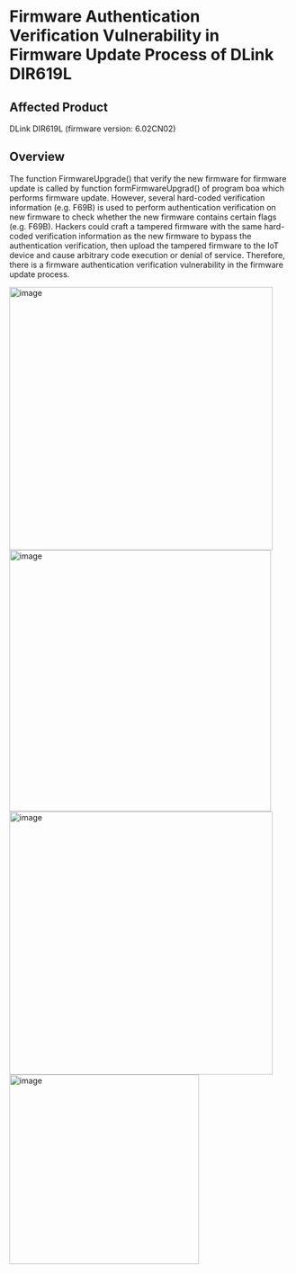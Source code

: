 # Firmware Authentication Verification Vulnerability in Firmware Update Process of DLink DIR619L


## Affected Product
DLink DIR619L (firmware version: 6.02CN02)

## Overview

The function FirmwareUpgrade() that verify the new firmware for firmware update is called by function formFirmwareUpgrad() of program boa which performs firmware update. However, several hard-coded verification information (e.g. F69B) is used to perform authentication verification on new firmware to check whether the new firmware contains certain flags (e.g. F69B). Hackers could craft a tampered firmware with the same hard-coded verification information as the new firmware to bypass the authentication verification, then upload the tampered firmware to the IoT device and cause arbitrary code execution or denial of service. Therefore, there is a firmware authentication verification vulnerability in the firmware update process.

<img width="468" alt="image" src="https://github.com/user-attachments/assets/dba525f1-151d-43b4-8ec4-ae7761f3cbca" />
<img width="465" alt="image" src="https://github.com/user-attachments/assets/e90a00d7-534d-4832-a283-7de85cff695c" />
<img width="468" alt="image" src="https://github.com/user-attachments/assets/2d88f32a-fc9c-4e97-88a5-c2dc15e27f99" />
<img width="337" alt="image" src="https://github.com/user-attachments/assets/a7c9da36-2e9c-45b4-8ffe-90feaa3dfb63" />



